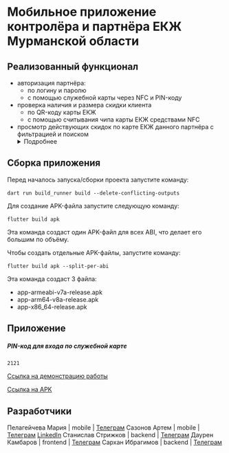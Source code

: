 # Мобильное приложение контролёра и партнёра ЕКЖ Мурманской области

## Реализованный функционал
* авторизация партнёра:
    + по логину и паролю
    + с помощью служебной карты через NFC и PIN-коду
* проверка наличия и размера скидки клиента
    + по QR-кодy карты ЕКЖ
    + с помощью считывания чипа карты ЕКЖ средствами NFC
* просмотр действующих скидок по карте ЕКЖ данного партнёра с фильтрацией и поиском
    <details> 
        <summary>Подробнее</summary>
            <img src="assets\screenshort\part_readme.gif" height=500 width=200>
        </details>


## Сборка приложения
Перед началось запуска/сборки проекта запустите команду:
```
dart run build_runner build --delete-conflicting-outputs
```

Для создание APK-файла запустите следующую команду:
```
flutter build apk 
```
Эта команда создаст один APK-файл для всех ABI, что делает его большим по объёму.

Чтобы создать отдельные APK-файлы, запустите команду:
```
flutter build apk --split-per-abi
```
Эта команда создаст 3 файла:
* app-armeabi-v7a-release.apk
* app-arm64-v8a-release.apk
* app-x86_64-release.apk

## Приложение
##### PIN-код для входа по служебной карте 
```
2121
```
[Ссылка на демонстрацию работы](https://drive.google.com/file/d/1PjJpdnyfpePBJ9mzpnK_zMeX6EefZuaV/view?usp=sharing)

[Ссылка на APK](https://github.com/sigma-hacks/mobile-partner/releases/tag/v1)



## Разработчики
Пелагейчева Мария | mobile | [Телеграм](https://t.me/MariyaViktorovna)
Сазонов Артем | mobile | [Телеграм](https://t.me/Drygan) [LinkedIn](https://www.linkedin.com/in/sazonov-artem/)
Станислав Стрижков | backend | [Телеграм](https://t.me/ctaciv)
Даурен Камбаров | frontend | [Телеграм](https://t.me/daurensky)
Сархан Ибрагимов | backend | [Телеграм](https://t.me/Sarkhan080)